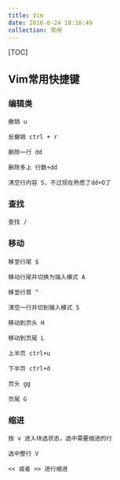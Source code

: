 ```yaml
---
title: Vim
date: 2016-6-24 18:16:49
collection: 常用
---
```


[TOC]

## Vim常用快捷键

### 编辑类

```shell
撤销 u

反撤销 ctrl + r

删除一行 dd

删除多上 行数+dd

清空行内容 S，不过现在熟悉了dd+O了
```

### 查找

```shell
查找 /
```

### 移动

```shell
移至行尾 $

移动行尾并切换为插入模式 A

移至行首 ^

清空一行并切到输入模式 S

移动到页头 H

移动到页尾 L

上半页 ctrl+u

下半页 ctrl+d

页头 gg

页尾 G
```

### 缩进

```shell
按 v 进入块选状态，选中需要缩进的行

选中整行 V

<< 或者 >> 进行缩进
```